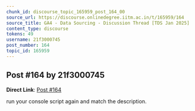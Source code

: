 ```yaml
---
chunk_id: discourse_topic_165959_post_164_00
source_url: https://discourse.onlinedegree.iitm.ac.in/t/165959/164
source_title: GA4 - Data Sourcing - Discussion Thread [TDS Jan 2025]
content_type: discourse
tokens: 49
username: 21f3000745
post_number: 164
topic_id: 165959
---
```


## Post #164 by 21f3000745

**Direct Link**: [Post #164](https://discourse.onlinedegree.iitm.ac.in/t/165959/164)

run your console script again and match the description.
